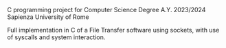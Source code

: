 C programming project for Computer Science Degree
A.Y. 2023/2024 Sapienza University of Rome

Full implementation in C of a File Transfer software using sockets, with use of syscalls and system interaction.